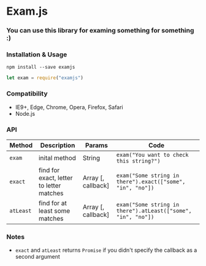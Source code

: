 # Exam.js

### You can use this library for examing something for something :)

### Installation & Usage

```
npm install --save examjs
```

```js
let exam = require("examjs")
```

### Compatibility

- IE9+, Edge, Chrome, Opera, Firefox, Safari
- Node.js

### API

Method | Description | Params | Code
--- | --- | --- | ---
`exam` | inital method | String | `exam("You want to check this string?")`
`exact` | find for exact, letter to letter matches | Array [, callback] | `exam("Some string in there").exact(["some", "in", "no"])`
`atLeast` | find for at least some matches | Array [, callback] | `exam("Some string in there").atLeast(["some", "in", "no"])`

### Notes

- `exact` and `atLeast` returns `Promise` if you didn't specify the callback as a second argument
